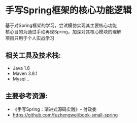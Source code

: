 # 手写Spring框架的核心功能逻辑
基于对Spring框架的学习，尝试模仿实现其主要核心功能<br>
核心目的为通过手动再现Spring，加深对其核心模块的理解<br>
项目只用于个人实战学习

## 相关工具及技术栈:
* Java 1.8
* Maven 3.8.1
* Mysql ..

## 主要参考资源:
* 《手写Spring：渐进式源码实践》- 付政委
*  https://github.com/fuzhengwei/book-small-spring